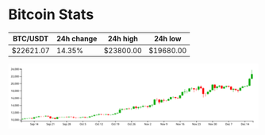 # Bitcoin Stats

BTC/USDT|24h change|24h high|24h low|
|---|---|---|---|
|$22621.07|14.35%|$23800.00|$19680.00|

<img src="./chart.svg">

